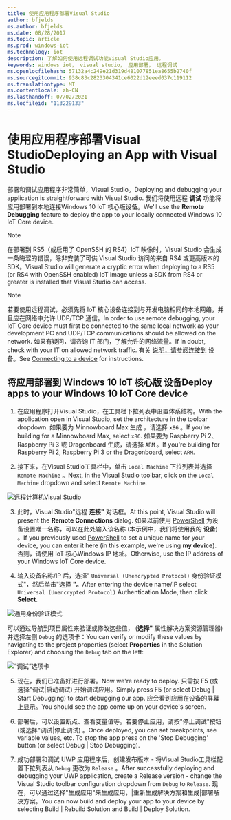 ```yaml
---
title: 使用应用程序部署Visual Studio
author: bfjelds
ms.author: bfjelds
ms.date: 08/28/2017
ms.topic: article
ms.prod: windows-iot
ms.technology: iot
description: 了解如何使用远程调试功能Visual Studio应用。
keywords: windows iot， visual studio， 应用部署， 远程调试
ms.openlocfilehash: 57132a4c249e21d319d481077851ea8655b2740f
ms.sourcegitcommit: 938c83c2823304341ce6022d12eeed037c119112
ms.translationtype: MT
ms.contentlocale: zh-CN
ms.lasthandoff: 07/02/2021
ms.locfileid: "113229133"
---
```

# <a name="deploying-an-app-with-visual-studio"></a><span data-ttu-id="39a4f-104">使用应用程序部署Visual Studio</span><span class="sxs-lookup"><span data-stu-id="39a4f-104">Deploying an App with Visual Studio</span></span>

<span data-ttu-id="39a4f-105">部署和调试应用程序非常简单，Visual Studio。</span><span class="sxs-lookup"><span data-stu-id="39a4f-105">Deploying and debugging your application is straightforward with Visual Studio.</span></span> <span data-ttu-id="39a4f-106">我们将使用远程 **调试** 功能将应用部署到本地连接Windows 10 IoT 核心版设备。</span><span class="sxs-lookup"><span data-stu-id="39a4f-106">We'll use the **Remote Debugging** feature to deploy the app to your locally connected Windows 10 IoT Core device.</span></span> 

> [!NOTE]
> <span data-ttu-id="39a4f-107">在部署到 RS5（或启用了 OpenSSH 的 RS4）IoT 映像时，Visual Studio 会生成一条晦涩的错误，除非安装了可供 Visual Studio 访问的来自 RS4 或更高版本的 SDK。</span><span class="sxs-lookup"><span data-stu-id="39a4f-107">Visual Studio will generate a cryptic error when deploying to a RS5 (or RS4 with OpenSSH enabled) IoT image unless a SDK from RS4 or greater is installed that Visual Studio can access.</span></span>

> [!NOTE]
> <span data-ttu-id="39a4f-108">若要使用远程调试，必须先将 IoT 核心设备连接到与开发电脑相同的本地网络，并且应在网络中允许 UDP/TCP 通信。</span><span class="sxs-lookup"><span data-stu-id="39a4f-108">In order to use remote debugging, your IoT Core device must first be connected to the same local network as your development PC and UDP/TCP communications should be allowed on the network.</span></span> <span data-ttu-id="39a4f-109">如果有疑问，请咨询 IT 部门，了解允许的网络流量。</span><span class="sxs-lookup"><span data-stu-id="39a4f-109">If in doubt, check with your IT on allowed network traffic.</span></span> <span data-ttu-id="39a4f-110">有关 [说明，请参阅连接到](../connect-your-device/SetupWiFi.md) 设备。</span><span class="sxs-lookup"><span data-stu-id="39a4f-110">See [Connecting to a device](../connect-your-device/SetupWiFi.md) for instructions.</span></span>

## <a name="deploy-apps-to-your-windows-10-iot-core-device"></a><span data-ttu-id="39a4f-111">将应用部署到 Windows 10 IoT 核心版 设备</span><span class="sxs-lookup"><span data-stu-id="39a4f-111">Deploy apps to your Windows 10 IoT Core device</span></span>

1. <span data-ttu-id="39a4f-112">在应用程序打开Visual Studio，在工具栏下拉列表中设置体系结构。</span><span class="sxs-lookup"><span data-stu-id="39a4f-112">With the application open in Visual Studio, set the architecture in the toolbar dropdown.</span></span> <span data-ttu-id="39a4f-113">如果要为 Minnowboard Max 生成 ，请选择 `x86` 。</span><span class="sxs-lookup"><span data-stu-id="39a4f-113">If you're building for a Minnowboard Max, select `x86`.</span></span> <span data-ttu-id="39a4f-114">如果要为 Raspberry Pi 2、Raspberry Pi 3 或 Dragonboard 生成，请选择 `ARM` 。</span><span class="sxs-lookup"><span data-stu-id="39a4f-114">If you're building for Raspberry Pi 2, Raspberry Pi 3 or the Dragonboard, select `ARM`.</span></span>

2. <span data-ttu-id="39a4f-115">接下来，在Visual Studio工具栏中，单击 `Local Machine` 下拉列表并选择 `Remote Machine` 。</span><span class="sxs-lookup"><span data-stu-id="39a4f-115">Next, in the Visual Studio toolbar, click on the `Local Machine` dropdown and select `Remote Machine`.</span></span>

![远程计算机Visual Studio](../media/AppDeployment/remote-vs.png)

3. <span data-ttu-id="39a4f-117">此时，Visual Studio"远程 **连接"** 对话框。</span><span class="sxs-lookup"><span data-stu-id="39a4f-117">At this point, Visual Studio will present the **Remote Connections** dialog.</span></span> <span data-ttu-id="39a4f-118">如果以前使用 [PowerShell](../connect-your-device/PowerShell.md) 为设备设置唯一名称，可以在此处输入该名称 (本示例中，我们将使用我的 **设备**) 。</span><span class="sxs-lookup"><span data-stu-id="39a4f-118">If you previously used [PowerShell](../connect-your-device/PowerShell.md) to set a unique name for your device, you can enter it here (in this example, we're using **my device**).</span></span> <span data-ttu-id="39a4f-119">否则，请使用 IoT 核心Windows IP 地址。</span><span class="sxs-lookup"><span data-stu-id="39a4f-119">Otherwise, use the IP address of your Windows IoT Core device.</span></span>

4. <span data-ttu-id="39a4f-120">输入设备名称/IP 后，选择" `Universal (Unencrypted Protocol)` 身份验证模式"，然后单击"选择 **"。**</span><span class="sxs-lookup"><span data-stu-id="39a4f-120">After entering the device name/IP select `Universal (Unencrypted Protocol)` Authentication Mode, then click **Select**.</span></span> 

![通用身份验证模式](../media/AppDeployment/remote-connections.png)

<span data-ttu-id="39a4f-122">可以通过导航到项目属性来验证或修改这些值， (**选择"** 属性解决方案资源管理器) 并选择左侧 `Debug` 的选项卡：</span><span class="sxs-lookup"><span data-stu-id="39a4f-122">You can verify or modify these values by navigating to the project properties (select **Properties** in the Solution Explorer) and choosing the `Debug` tab on the left:</span></span>

![“调试”选项卡](../media/AppDeployment/debug-tab.png)

5. <span data-ttu-id="39a4f-124">现在，我们已准备好进行部署。</span><span class="sxs-lookup"><span data-stu-id="39a4f-124">Now we're ready to deploy.</span></span> <span data-ttu-id="39a4f-125">只需按 F5 (或选择"调试|启动调试) 开始调试应用。</span><span class="sxs-lookup"><span data-stu-id="39a4f-125">Simply press F5 (or select Debug | Start Debugging) to start debugging our app.</span></span> <span data-ttu-id="39a4f-126">应会看到应用在设备的屏幕上显示。</span><span class="sxs-lookup"><span data-stu-id="39a4f-126">You should see the app come up on your device's screen.</span></span>

6. <span data-ttu-id="39a4f-127">部署后，可以设置断点、查看变量值等。若要停止应用，请按"停止调试"按钮 (或选择"调试|停止调试) 。</span><span class="sxs-lookup"><span data-stu-id="39a4f-127">Once deployed, you can set breakpoints, see variable values, etc. To stop the app press on the 'Stop Debugging' button (or select Debug | Stop Debugging).</span></span>

7. <span data-ttu-id="39a4f-128">成功部署和调试 UWP 应用程序后，创建发布版本 - 将Visual Studio工具栏配置下拉列表从 `Debug` 更改为 `Release` 。</span><span class="sxs-lookup"><span data-stu-id="39a4f-128">After successfully deploying and debugging your UWP application, create a Release version - change the Visual Studio toolbar configuration dropdown from `Debug` to `Release`.</span></span>  <span data-ttu-id="39a4f-129">现在，可以通过选择"生成应用"来生成应用，|重新生成解决方案和生成|部署解决方案。</span><span class="sxs-lookup"><span data-stu-id="39a4f-129">You can now build and deploy your app to your device by selecting Build | Rebuild Solution and Build | Deploy Solution.</span></span>
